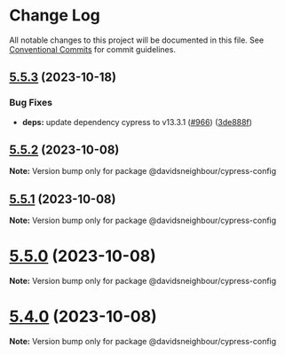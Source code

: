 # Change Log

All notable changes to this project will be documented in this file.
See [Conventional Commits](https://conventionalcommits.org) for commit guidelines.

## [5.5.3](https://github.com/davidsneighbour/configurations/compare/v5.5.2...v5.5.3) (2023-10-18)


### Bug Fixes

* **deps:** update dependency cypress to v13.3.1 ([#966](https://github.com/davidsneighbour/configurations/issues/966)) ([3de888f](https://github.com/davidsneighbour/configurations/commit/3de888f67dab8c60b486a7eca51dea6960af14c9))





## [5.5.2](https://github.com/davidsneighbour/configurations/compare/v5.5.1...v5.5.2) (2023-10-08)

**Note:** Version bump only for package @davidsneighbour/cypress-config





## [5.5.1](https://github.com/davidsneighbour/configurations/compare/v5.5.0...v5.5.1) (2023-10-08)

**Note:** Version bump only for package @davidsneighbour/cypress-config





# [5.5.0](https://github.com/davidsneighbour/configurations/compare/v5.4.0...v5.5.0) (2023-10-08)

**Note:** Version bump only for package @davidsneighbour/cypress-config





# [5.4.0](https://github.com/davidsneighbour/configurations/compare/v5.3.0...v5.4.0) (2023-10-08)

**Note:** Version bump only for package @davidsneighbour/cypress-config
